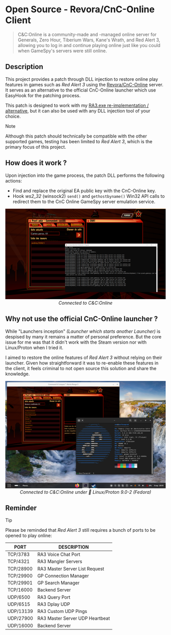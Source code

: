 # Open Source - Revora/CnC-Online Client

> C&C:Online is a community-made and -managed online server for Generals, Zero Hour, Tiberium Wars, Kane's Wrath, and Red Alert 3, allowing you to log in and continue playing online just like you could when GameSpy's servers were still online.

## Description

This project provides a patch through DLL injection to restore online play features in games such as *Red Alert 3* using the [Revora/CnC-Online](https://cnc-online.net/en/) server. It serves as an alternative to the official CnC-Online launcher which use EasyHook for the patching process.

This patch is designed to work with my [RA3.exe re-implementation / alternative](https://github.com/xan105/RA3-Launcher), but it can also be used with any DLL injection tool of your choice.

> [!NOTE]
> Although this patch should technically be compatible with the other supported games, testing has been limited to *Red Alert 3*, which is the primary focus of this project.

## How does it work ?

Upon injection into the game process, the patch DLL performs the following actions:

- Find and replace the original EA public key with the CnC-Online key.
- Hook _ws2_32_ (winsock2) `send()` and `gethostbyname()` Win32 API calls to redirect them to the CnC Online GameSpy server emulation service.

<p align="center">
  <img src="https://github.com/xan105/CnC-Online/raw/main/screenshot/welcome_back_commander.png">
  <em>Connected to C&C:Online</em>
</p>

## Why not use the official CnC-Online launcher ?

While "Launchers inception" _(Launcher which starts another Launcher)_ is despised by many it remains a matter of personal preference.
But the core issue for me was that it didn't work with the Steam version nor with Linux/Proton when I tried it.

I aimed to restore the online features of *Red Alert 3* without relying on their launcher. Given how straightforward it was to re-enable these features in the client, it feels criminal to not open source this solution and share the knowledge.

<p align="center">
  <img src="https://github.com/xan105/CnC-Online/raw/main/screenshot/linux_proton.png">
  <em>Connected to C&C:Online under 🐧 Linux/Proton 9.0-2 (Fedora)</em>
</p>

## Reminder

> [!TIP]
> Please be reminded that *Red Alert 3* still requires a bunch of ports to be opened to play online:

|PORT|DESCRIPTION|
|----|-----------|
|TCP/3783|RA3 Voice Chat Port|
|TCP/4321|RA3 Mangler Servers|
|TCP/28900|RA3 Master Server List Request|
|TCP/29900|GP Connection Manager|
|TCP/29901|GP Search Manager|
|TCP/16000|Backend Server|
|UDP/6500|RA3 Query Port|
|UDP/6515|RA3 Dplay UDP|
|UDP/13139|RA3 Custom UDP Pings|
|UDP/27900|RA3 Master Server UDP Heartbeat|
|UDP/16000|Backend Server|
